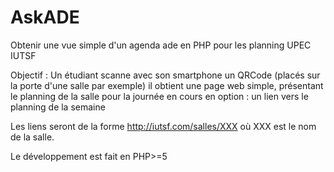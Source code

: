 # AskADE
Obtenir une vue simple d'un agenda ade en PHP pour les planning UPEC IUTSF

Objectif :
Un étudiant scanne avec son smartphone un QRCode (placés sur la porte d'une salle par exemple)
il obtient une page web simple, présentant le planning de la salle pour la journée en cours
en option : un lien vers le planning de la semaine

Les liens seront de la forme 
http://iutsf.com/salles/XXX
où XXX est le nom de la salle.

Le développement est fait en PHP>=5
